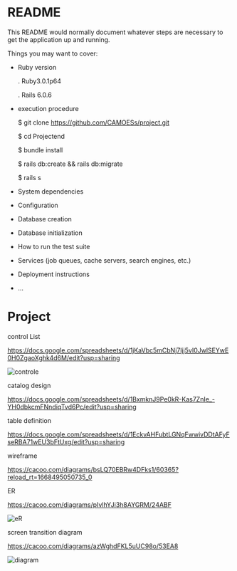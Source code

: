 # README

This README would normally document whatever steps are necessary to get the
application up and running.

Things you may want to cover:

* Ruby version

  . Ruby3.0.1p64
  
  . Rails 6.0.6
 
* execution procedure

  $ git clone https://github.com/CAMOESs/project.git
  
  $ cd Projectend
  
  $ bundle install 
  
  $ rails db:create && rails db:migrate
  
  $ rails s
 
* System dependencies

* Configuration

* Database creation

* Database initialization

* How to run the test suite

* Services (job queues, cache servers, search engines, etc.)

* Deployment instructions

* ...
# Project

control List

https://docs.google.com/spreadsheets/d/1jKaVbc5mCbNj7ljj5vI0JwlSEYwE0H0ZgaoXghk4d6M/edit?usp=sharing

![controle](https://user-images.githubusercontent.com/103535400/211517926-d2c00413-be2e-4a05-95d0-e2c7029ed167.png)


catalog design

https://docs.google.com/spreadsheets/d/1BxmknJ9Pe0kR-Kas7ZnIe_-YH0dbkcmFNndiqTvd6Pc/edit?usp=sharing


table definition

https://docs.google.com/spreadsheets/d/1EckvAHFubtLGNqFwwivDDtAFyFseRBA71wEU3bFtUxg/edit?usp=sharing


wireframe

 https://cacoo.com/diagrams/bsLQ70EBRw4DFks1/60365?reload_rt=1668495050735_0


ER

  https://cacoo.com/diagrams/pIvlhYJi3h8AYGRM/24ABF
  
  ![eR](https://user-images.githubusercontent.com/103535400/211742548-3e717394-5c9b-4b54-ac89-888682942d31.png)


screen transition diagram

  https://cacoo.com/diagrams/azWghdFKL5uUC98o/53EA8
  
  
  
  ![diagram](https://user-images.githubusercontent.com/103535400/211270711-8b90fc14-e8d0-4d77-980a-96281ccc25f1.png)

  
